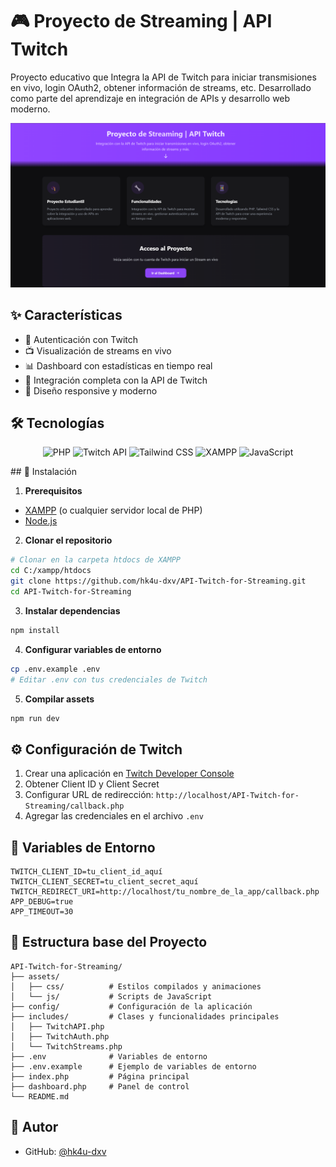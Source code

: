 # 🎮 Proyecto de Streaming | API Twitch

Proyecto educativo que Integra la API de Twitch para iniciar transmisiones en vivo, login OAuth2, obtener información de streams, etc. Desarrollado como parte del aprendizaje en integración de APIs y desarrollo web moderno.

![Preview](./assets/img/preview.png)

## ✨ Características

- 🔐 Autenticación con Twitch
- 📺 Visualización de streams en vivo
- 📊 Dashboard con estadísticas en tiempo real
- 🎯 Integración completa con la API de Twitch
- 📱 Diseño responsive y moderno

## 🛠️ Tecnologías

<div align="center">

![PHP](https://img.shields.io/badge/PHP-777BB4?style=for-the-badge&logo=php&logoColor=white)
![Twitch API](https://img.shields.io/badge/Twitch-9146FF?style=for-the-badge&logo=twitch&logoColor=white)
![Tailwind CSS](https://img.shields.io/badge/Tailwind_CSS-38B2AC?style=for-the-badge&logo=tailwind-css&logoColor=white)
![XAMPP](https://img.shields.io/badge/XAMPP-FB7A24?style=for-the-badge&logo=xampp&logoColor=white)
![JavaScript](https://img.shields.io/badge/JavaScript-F7DF1E?style=for-the-badge&logo=javascript&logoColor=black)

</div>
## 🚀 Instalación

1. **Prerequisitos**

- [XAMPP](https://www.apachefriends.org/es/index.html) (o cualquier servidor local de PHP)
- [Node.js](https://nodejs.org/)

2. **Clonar el repositorio**

```bash
# Clonar en la carpeta htdocs de XAMPP
cd C:/xampp/htdocs
git clone https://github.com/hk4u-dxv/API-Twitch-for-Streaming.git
cd API-Twitch-for-Streaming
```

3. **Instalar dependencias**

```bash
npm install
```

4. **Configurar variables de entorno**

```bash
cp .env.example .env
# Editar .env con tus credenciales de Twitch
```

5. **Compilar assets**

```bash
npm run dev
```

## ⚙️ Configuración de Twitch

1. Crear una aplicación en [Twitch Developer Console](https://dev.twitch.tv/console)
2. Obtener Client ID y Client Secret
3. Configurar URL de redirección: `http://localhost/API-Twitch-for-Streaming/callback.php`
4. Agregar las credenciales en el archivo `.env`

## 📝 Variables de Entorno

```env
TWITCH_CLIENT_ID=tu_client_id_aquí
TWITCH_CLIENT_SECRET=tu_client_secret_aquí
TWITCH_REDIRECT_URI=http://localhost/tu_nombre_de_la_app/callback.php
APP_DEBUG=true
APP_TIMEOUT=30
```

## 🔧 Estructura base del Proyecto

```text
API-Twitch-for-Streaming/
├── assets/
│   ├── css/          # Estilos compilados y animaciones
│   └── js/           # Scripts de JavaScript
├── config/           # Configuración de la aplicación
├── includes/         # Clases y funcionalidades principales
│   ├── TwitchAPI.php
│   ├── TwitchAuth.php
│   └── TwitchStreams.php
├── .env              # Variables de entorno
├── .env.example      # Ejemplo de variables de entorno
├── index.php         # Página principal
├── dashboard.php     # Panel de control
└── README.md
```

## 🥷 Autor

- GitHub: [@hk4u-dxv](https://github.com/hk4u-dxv)

